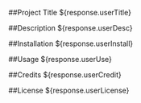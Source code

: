 ##Project Title
${response.userTitle}

##Description
${response.userDesc}

##Installation
${response.userInstall}

##Usage
${response.userUse}

##Credits
${response.userCredit}

##License
${response.userLicense}